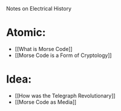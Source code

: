 Notes on Electrical History
# Atomic:
- [[What is Morse Code]]
- [[Morse Code is a Form of Cryptology]]

# Idea:
- [[How was the Telegraph Revolutionary]]
- [[Morse Code as Media]]
